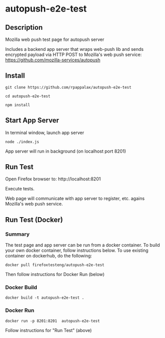 # autopush-e2e-test 

## Description

Mozilla web push test page for autopush server

Includes a backend app server that wraps web-push lib and sends encrypted payload via HTTP POST to Mozilla's web push service: 
https://github.com/mozilla-services/autopush

## Install

```
git clone https://github.com/rpappalax/autopush-e2e-test

cd autopush-e2e-test

npm install
```

## Start App Server 

In terminal window, launch app server

```
node ./index.js
```

App server will run in background (on localhost port 8201)

## Run Test 

Open Firefox browser to:  http://localhost:8201

Execute tests.

Web page will communicate with app server to register, etc. agains Mozilla's web push service.

## Run Test (Docker)

### Summary

The test page and app server can be run from a docker container.
To build your own docker container, follow instructions below.
To use existing container on dockerhub, do the following:

```
docker pull firefoxtesteng/autopush-e2e-test
```

Then follow instructions for Docker Run (below)


### Docker Build

```
docker build -t autopush-e2e-test .
```

### Docker Run

```
docker run -p 8201:8201  autopush-e2e-test
```

Follow instructions for "Run Test" (above)






